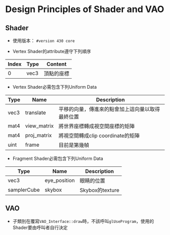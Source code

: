 # Design Principles of Shader and VAO

## Shader

- 使用版本： `#version 430 core`

- Vertex Shader的attribute遵守下列順序

|Index|Type|Content|
|-----|----|-------|
|0    |vec3|頂點的座標|

- Vertex Shader必需包含下列Uniform Data

|Type|Name|Description|
|--- |--- |---        |
|vec3|translate|平移的向量，傳進來的點會加上這向量以取得最終位置|
|mat4|view_matrix|將世界座標轉成視空間座標的矩陣|
|mat4|proj_matrix|將視空間轉成clip coordinate的矩陣|
|uint|frame|目前是第幾幀|

- Fragment Shader必需包含下列Uniform Data

|Type|Name|Description|
|--- |--- |---        |
|vec3|eye_position|眼睛的位置|
|samplerCube|skybox|Skybox的texture|

## VAO

- 子類別在覆寫`VAO_Interface::draw`時，不該呼叫`glUseProgram`，使用的Shader要由呼叫者自行決定